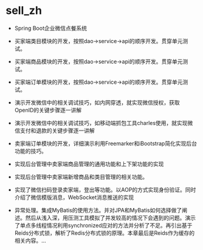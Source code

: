 # sell_zh
- Spring Boot企业微信点餐系统

- 买家端类目模块的开发，按照dao->service->api的顺序开发。贯穿单元测试。

- 买家端商品模块的开发，按照dao->service->api的顺序开发。贯穿单元测试。

- 买家端订单模块的开发，按照dao->service->api的顺序开发。贯穿单元测试。

- 演示开发微信中的相关调试技巧，如内网穿透，就实现微信授权，获取OpenID的关键步骤逐一讲解

- 演示开发微信中的相关调试技巧，如移动端抓包工具charles使用，就实现微信支付和退款的关键步骤逐一讲解

- 卖家端订单模块的开发，详细演示利用Freemarker和iBootstrap简化实现后台功能的技巧。

- 实现后台管理中卖家端商品管理的通用功能和上下架功能的实现

- 实现后台管理中卖家端新增商品和类目管理的相关功能。

- 实现了微信扫码登录卖家端，登出等功能。以AOP的方式实现身份验证。同时介绍了微信模版消息，WebSocket消息推送的实现

- 异常处理。集成MyBatis的使用方法。并对JPA和MyBatis如何选择做了阐述。然后从浅入深，用压测工具模拟了并发较高的情况下会遇到的问题。演示了单点多线程情况利用synchronized应对的方法并分析了不足。再引出基于Reids分布式锁，解析了Redis分布式锁的原理。本章最后是Reids作为缓存的相关内容。...